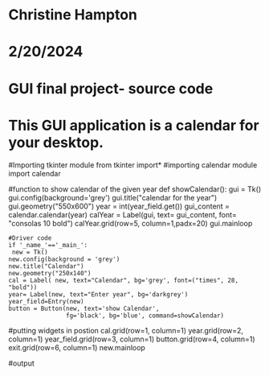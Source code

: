 # Christine Hampton 
# 2/20/2024
# GUI final project- source code
# This GUI application is a calendar for your desktop. 

#Importing tkinter module
from tkinter import*
#importing calendar module
import calendar

#function to show calendar of the given year 
def showCalendar():
    gui = Tk()
    gui.config(background='grey')
    gui.title("calendar for the year")
    gui.geometry("550x600")
    year = int(year_field.get())
    gui_content = calendar.calendar(year)
    calYear = Label(gui, text= gui_content, font= "consolas 10 bold")
    calYear.grid(row=5, column=1,padx=20)
    gui.mainloop

    #Driver code 
    if '_name_'=='_main_':
     new = Tk()
    new.config(background = 'grey')
    new.title("Calendar")
    new.geometry("250x140")
    cal = Label( new, text="Calendar", bg='grey', font=("times", 28, "bold"))
    year= Label(new, text="Enter year", bg='darkgrey')
    year_field=Entry(new)
    button = Button(new, text='show Calendar',
                    fg='black', bg='blue', command=showCalendar)
    
#putting widgets in postion
    cal.grid(row=1, column=1)
    year.grid(row=2, column=1)
    year_field.grid(row=3, column=1)
    button.grid(row=4, column=1)
    exit.grid(row=6, column=1)
    new.mainloop

#output
